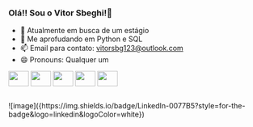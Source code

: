 ### Olá!! Sou o Vitor Sbeghi!👋

- 🔭 Atualmente em busca de um estágio
- 🌱 Me aprofudando em Python e SQL
- 📫 Email para contato: vitorsbg123@outlook.com
- 😄 Pronouns: Qualquer um

<!--Ícones das linguagens que ultilizo-->
<div display="inline-block">
  <img align="center" height="30" width="40" src="https://cdn.jsdelivr.net/gh/devicons/devicon/icons/javascript/javascript-original.svg" />
  <img align="center" height="30" width="40" src="https://cdn.jsdelivr.net/gh/devicons/devicon/icons/python/python-original.svg"/>
  <img align="center" height="30" width="40" src="https://cdn.jsdelivr.net/gh/devicons/devicon@latest/icons/tensorflow/tensorflow-original.svg" />   
  <img align="center" height="30" width="40" src="https://cdn.jsdelivr.net/gh/devicons/devicon@latest/icons/keras/keras-original.svg" />
  <img align="center" height="30" width="40" src="https://cdn.jsdelivr.net/gh/devicons/devicon@latest/icons/mysql/mysql-original.svg" />
          
          
</div>


  ##


<!--Links para outros perfís-->
<div>
  ![image]({https://img.shields.io/badge/LinkedIn-0077B5?style=for-the-badge&logo=linkedin&logoColor=white})
</div>
